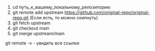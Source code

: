 1) cd путь_к_вашему_локальному_репозиторию
2) git remote add upstream https://github.com/original-repo/original-repo.git (Если есть, то можно скипнуть)
3) git fetch upstream
4) git checkout main
5) git merge upstream/main

git remote -v - увидеть все ссылки